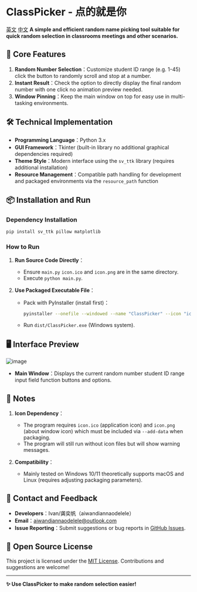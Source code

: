 
# ClassPicker - 点的就是你
[英文]([英文](https://github.com/aiwandiannaodelele/ClassPicker/blob/main/README.md)) [中文]([中文](https://github.com/aiwandiannaodelele/ClassPicker/blob/main/README_zh.md)) 
**A simple and efficient random name picking tool suitable for quick random selection in classrooms meetings and other scenarios.**  


## 🌟 Core Features  
1. **Random Number Selection**：Customize student ID range (e.g. 1-45) click the button to randomly scroll and stop at a number.  
2. **Instant Result**：Check the option to directly display the final random number with one click no animation preview needed.  
3. **Window Pinning**：Keep the main window on top for easy use in multi-tasking environments.  


## 🛠️ Technical Implementation  
- **Programming Language**：Python 3.x  
- **GUI Framework**：Tkinter (built-in library no additional graphical dependencies required)  
- **Theme Style**：Modern interface using the `sv_ttk` library (requires additional installation)  
- **Resource Management**：Compatible path handling for development and packaged environments via the `resource_path` function  


## 📦 Installation and Run  
### Dependency Installation  
```bash  
pip install sv_ttk pillow matplotlib  
```  

### How to Run  
1. **Run Source Code Directly**：  
   - Ensure `main.py` `icon.ico` and `icon.png` are in the same directory.  
   - Execute `python main.py`.  

2. **Use Packaged Executable File**：  
   - Pack with PyInstaller (install first)：  
     ```bash  
     pyinstaller --onefile --windowed --name "ClassPicker" --icon "icon.ico" --add-data "icon.png;." --add-data "icon.ico;." main.py  
     ```  
   - Run `dist/ClassPicker.exe` (Windows system).  


## 🖥️ Interface Preview  
![image](https://github.com/user-attachments/assets/eccc5862-1307-4d1e-9ac6-162666bc1704)  

- **Main Window**：Displays the current random number student ID range input field function buttons and options.  


## 📝 Notes  
1. **Icon Dependency**：  
   - The program requires `icon.ico` (application icon) and `icon.png` (about window icon) which must be included via `--add-data` when packaging.  
   - The program will still run without icon files but will show warning messages.  

2. **Compatibility**：  
   - Mainly tested on Windows 10/11 theoretically supports macOS and Linux (requires adjusting packaging parameters).  


## 📧 Contact and Feedback  
- **Developers**：Ivan/龚奕帆（aiwandiannaodelele）
- **Email**：aiwandiannaodelele@outlook.com  
- **Issue Reporting**：Submit suggestions or bug reports in [GitHub Issues](https://github.com/aiwandiannaodelele/ClassPicker/issues).  


## 📄 Open Source License  
This project is licensed under the [MIT License](https://github.com/aiwandiannaodelele/ClassPicker/blob/main/LICENSE). Contributions and suggestions are welcome!  

---  

**✨ Use ClassPicker to make random selection easier!**
